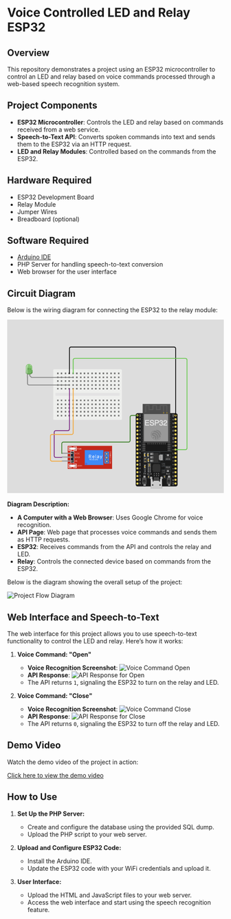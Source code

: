 # Voice Controlled LED and Relay ESP32

## Overview

This repository demonstrates a project using an ESP32 microcontroller to control an LED and relay based on voice commands processed through a web-based speech recognition system.

## Project Components

- **ESP32 Microcontroller**: Controls the LED and relay based on commands received from a web service.
- **Speech-to-Text API**: Converts spoken commands into text and sends them to the ESP32 via an HTTP request.
- **LED and Relay Modules**: Controlled based on the commands from the ESP32.
## Hardware Required

- ESP32 Development Board
- Relay Module
- Jumper Wires
- Breadboard (optional)

## Software Required

- [Arduino IDE](https://www.arduino.cc/en/software)
- PHP Server for handling speech-to-text conversion
- Web browser for the user interface
  
## Circuit Diagram

Below is the wiring diagram for connecting the ESP32 to the relay module:

![Circuit Diagram](https://github.com/shathalshehri/Voice-Controlled-Relay-ESP32/blob/main/circuit.png)


**Diagram Description:**
- **A Computer with a Web Browser**: Uses Google Chrome for voice recognition.
- **API Page**: Web page that processes voice commands and sends them as HTTP requests.
- **ESP32**: Receives commands from the API and controls the relay and LED.
- **Relay**: Controls the connected device based on commands from the ESP32.

Below is the diagram showing the overall setup of the project:

![Project Flow Diagram](https://github.com/shathalshehri/Voice_Controlled_LED_and_Relay_ESP32/blob/main/application.png)

## Web Interface and Speech-to-Text

The web interface for this project allows you to use speech-to-text functionality to control the LED and relay. Here’s how it works:

1. **Voice Command: "Open"**
   - **Voice Recognition Screenshot**: 
     ![Voice Command Open](https://github.com/shathalshehri/Voice_Controlled_LED_and_Relay_ESP32/blob/main/VoiceRecog-open.png)
   - **API Response**: 
     ![API Response for Open](https://github.com/shathalshehri/Voice_Controlled_LED_and_Relay_ESP32/blob/main/API-1.png)
   - The API returns `1`, signaling the ESP32 to turn on the relay and LED.

2. **Voice Command: "Close"**
   - **Voice Recognition Screenshot**: 
     ![Voice Command Close](https://github.com/shathalshehri/Voice_Controlled_LED_and_Relay_ESP32/blob/main/VoiceRecog-close.png)
   - **API Response**: 
     ![API Response for Close](https://github.com/shathalshehri/Voice_Controlled_LED_and_Relay_ESP32/blob/main/API0.png)
   - The API returns `0`, signaling the ESP32 to turn off the relay and LED.

## Demo Video

Watch the demo video of the project in action:

[Click here to view the demo video](https://drive.google.com/file/d/1UB3mt-bV5alMFO0D3y7VS1I3aJXT1VKC/view?usp=sharing)

## How to Use

1. **Set Up the PHP Server:**
   - Create and configure the database using the provided SQL dump.
   - Upload the PHP script to your web server.

2. **Upload and Configure ESP32 Code:**
   - Install the Arduino IDE.
   - Update the ESP32 code with your WiFi credentials and upload it.

3. **User Interface:**
   - Upload the HTML and JavaScript files to your web server.
   - Access the web interface and start using the speech recognition feature.


